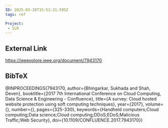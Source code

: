 ```yaml
---
ID: 2025-03-28T15:51:31.595Z
tags: ref

Project:
 - SLR
---
```

## External Link

https://ieeexplore.ieee.org/document/7943170

## BibTeX

@INPROCEEDINGS{7943170,   author={Bhingarkar, Sukhada and Shah, Deven},   booktitle={2017 7th International Conference on Cloud Computing, Data Science & Engineering - Confluence},    title={A survey: Cloud hosted website protection using soft computing techniques},    year={2017},   volume={},   number={},   pages={325-330},   keywords={Handheld computers;Cloud computing;Data science;Cloud computing;DDoS;EDoS;Malicious Traffic;Web Security},   doi={10.1109/CONFLUENCE.2017.7943170}}
